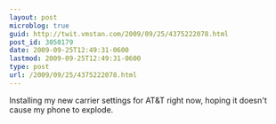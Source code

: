 ```yaml
---
layout: post
microblog: true
guid: http://twit.vmstan.com/2009/09/25/4375222078.html
post_id: 3050179
date: 2009-09-25T12:49:31-0600
lastmod: 2009-09-25T12:49:31-0600
type: post
url: /2009/09/25/4375222078.html
---
```

Installing my new carrier settings for AT&T right now, hoping it doesn't cause my phone to explode.
